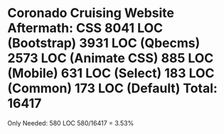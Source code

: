 Coronado Cruising Website Aftermath:
CSS
8041 LOC (Bootstrap)
3931 LOC (Qbecms)
2573 LOC (Animate CSS)
885 LOC (Mobile)
631 LOC (Select)
183 LOC (Common)
173 LOC (Default)
Total:
16417
====================
Only Needed: 580 LOC
580/16417 = 3.53%

